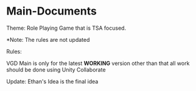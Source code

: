 # Main-Documents

Theme: Role Playing Game that is TSA focused.

*Note: The rules are not updated

Rules:

VGD Main is only for the latest **WORKING** version other than that all work should be done using Unity Collaborate

Update: Ethan's Idea is the final idea

